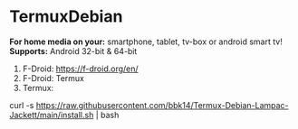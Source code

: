 # TermuxDebian
<b>For home media on your:</b> smartphone, tablet, tv-box or android smart tv!
<br><b>Supports:</b> Android 32-bit & 64-bit

1. F-Droid: https://f-droid.org/en/
2. F-Droid: Termux
3. Termux:

curl -s https://raw.githubusercontent.com/bbk14/Termux-Debian-Lampac-Jackett/main/install.sh | bash

